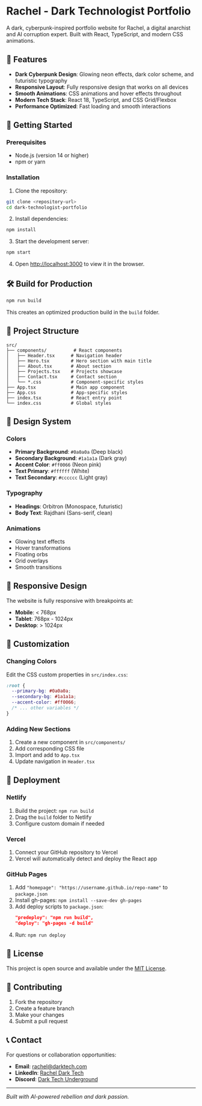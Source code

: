 # Rachel - Dark Technologist Portfolio

A dark, cyberpunk-inspired portfolio website for Rachel, a digital anarchist and AI corruption expert. Built with React, TypeScript, and modern CSS animations.

## 🌟 Features

- **Dark Cyberpunk Design**: Glowing neon effects, dark color scheme, and futuristic typography
- **Responsive Layout**: Fully responsive design that works on all devices
- **Smooth Animations**: CSS animations and hover effects throughout
- **Modern Tech Stack**: React 18, TypeScript, and CSS Grid/Flexbox
- **Performance Optimized**: Fast loading and smooth interactions

## 🚀 Getting Started

### Prerequisites

- Node.js (version 14 or higher)
- npm or yarn

### Installation

1. Clone the repository:
```bash
git clone <repository-url>
cd dark-technologist-portfolio
```

2. Install dependencies:
```bash
npm install
```

3. Start the development server:
```bash
npm start
```

4. Open [http://localhost:3000](http://localhost:3000) to view it in the browser.

## 🛠️ Build for Production

```bash
npm run build
```

This creates an optimized production build in the `build` folder.

## 📁 Project Structure

```
src/
├── components/          # React components
│   ├── Header.tsx      # Navigation header
│   ├── Hero.tsx        # Hero section with main title
│   ├── About.tsx       # About section
│   ├── Projects.tsx    # Projects showcase
│   ├── Contact.tsx     # Contact section
│   └── *.css           # Component-specific styles
├── App.tsx             # Main app component
├── App.css             # App-specific styles
├── index.tsx           # React entry point
└── index.css           # Global styles
```

## 🎨 Design System

### Colors
- **Primary Background**: `#0a0a0a` (Deep black)
- **Secondary Background**: `#1a1a1a` (Dark gray)
- **Accent Color**: `#ff0066` (Neon pink)
- **Text Primary**: `#ffffff` (White)
- **Text Secondary**: `#cccccc` (Light gray)

### Typography
- **Headings**: Orbitron (Monospace, futuristic)
- **Body Text**: Rajdhani (Sans-serif, clean)

### Animations
- Glowing text effects
- Hover transformations
- Floating orbs
- Grid overlays
- Smooth transitions

## 📱 Responsive Design

The website is fully responsive with breakpoints at:
- **Mobile**: < 768px
- **Tablet**: 768px - 1024px
- **Desktop**: > 1024px

## 🔧 Customization

### Changing Colors
Edit the CSS custom properties in `src/index.css`:

```css
:root {
  --primary-bg: #0a0a0a;
  --secondary-bg: #1a1a1a;
  --accent-color: #ff0066;
  /* ... other variables */
}
```

### Adding New Sections
1. Create a new component in `src/components/`
2. Add corresponding CSS file
3. Import and add to `App.tsx`
4. Update navigation in `Header.tsx`

## 🚀 Deployment

### Netlify
1. Build the project: `npm run build`
2. Drag the `build` folder to Netlify
3. Configure custom domain if needed

### Vercel
1. Connect your GitHub repository to Vercel
2. Vercel will automatically detect and deploy the React app

### GitHub Pages
1. Add `"homepage": "https://username.github.io/repo-name"` to `package.json`
2. Install gh-pages: `npm install --save-dev gh-pages`
3. Add deploy scripts to `package.json`:
   ```json
   "predeploy": "npm run build",
   "deploy": "gh-pages -d build"
   ```
4. Run: `npm run deploy`

## 📄 License

This project is open source and available under the [MIT License](LICENSE).

## 🤝 Contributing

1. Fork the repository
2. Create a feature branch
3. Make your changes
4. Submit a pull request

## 📞 Contact

For questions or collaboration opportunities:
- **Email**: rachel@darktech.com
- **LinkedIn**: [Rachel Dark Tech](https://linkedin.com/in/rachel-darktech)
- **Discord**: [Dark Tech Underground](https://discord.gg/darktech)

---

*Built with AI-powered rebellion and dark passion.* 